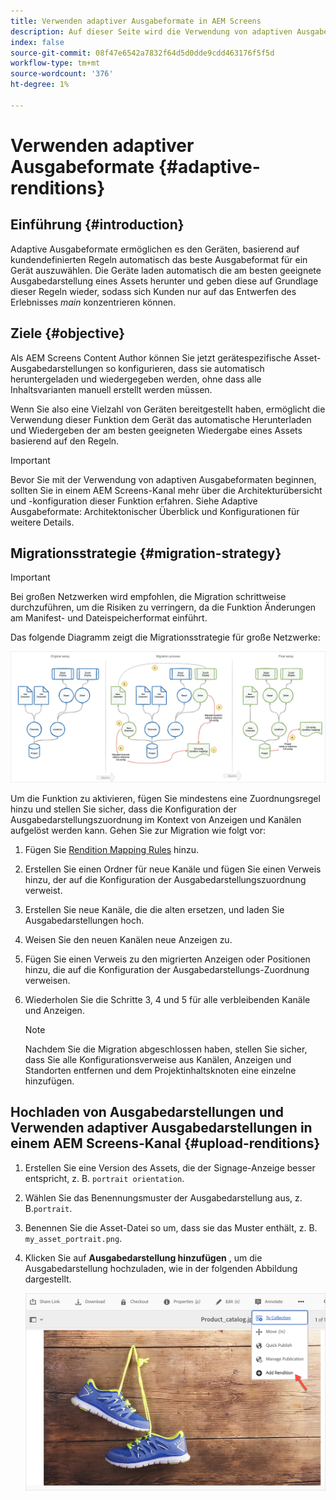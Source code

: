 ```yaml
---
title: Verwenden adaptiver Ausgabeformate in AEM Screens
description: Auf dieser Seite wird die Verwendung von adaptiven Ausgabeformaten in AEM Screens beschrieben.
index: false
source-git-commit: 08f47e6542a7832f64d5d0dde9cdd463176f5f5d
workflow-type: tm+mt
source-wordcount: '376'
ht-degree: 1%

---
```


# Verwenden adaptiver Ausgabeformate {#adaptive-renditions}

## Einführung {#introduction}

Adaptive Ausgabeformate ermöglichen es den Geräten, basierend auf kundendefinierten Regeln automatisch das beste Ausgabeformat für ein Gerät auszuwählen. Die Geräte laden automatisch die am besten geeignete Ausgabedarstellung eines Assets herunter und geben diese auf Grundlage dieser Regeln wieder, sodass sich Kunden nur auf das Entwerfen des Erlebnisses *main* konzentrieren können.

## Ziele {#objective}

Als AEM Screens Content Author können Sie jetzt gerätespezifische Asset-Ausgabedarstellungen so konfigurieren, dass sie automatisch heruntergeladen und wiedergegeben werden, ohne dass alle Inhaltsvarianten manuell erstellt werden müssen.

Wenn Sie also eine Vielzahl von Geräten bereitgestellt haben, ermöglicht die Verwendung dieser Funktion dem Gerät das automatische Herunterladen und Wiedergeben der am besten geeigneten Wiedergabe eines Assets basierend auf den Regeln.

>[!IMPORTANT]
>Bevor Sie mit der Verwendung von adaptiven Ausgabeformaten beginnen, sollten Sie in einem AEM Screens-Kanal mehr über die Architekturübersicht und -konfiguration dieser Funktion erfahren. Siehe Adaptive Ausgabeformate: Architektonischer Überblick und Konfigurationen für weitere Details.

## Migrationsstrategie {#migration-strategy}

>[!IMPORTANT]
>Bei großen Netzwerken wird empfohlen, die Migration schrittweise durchzuführen, um die Risiken zu verringern, da die Funktion Änderungen am Manifest- und Dateispeicherformat einführt.

Das folgende Diagramm zeigt die Migrationsstrategie für große Netzwerke:

![Bild](/help/user-guide/assets/adaptive-renditions/migration-strategy1.png)

Um die Funktion zu aktivieren, fügen Sie mindestens eine Zuordnungsregel hinzu und stellen Sie sicher, dass die Konfiguration der Ausgabedarstellungszuordnung im Kontext von Anzeigen und Kanälen aufgelöst werden kann. Gehen Sie zur Migration wie folgt vor:

1. Fügen Sie [Rendition Mapping Rules](/help/user-guide/adaptive-renditions.md) hinzu.
1. Erstellen Sie einen Ordner für neue Kanäle und fügen Sie einen Verweis hinzu, der auf die Konfiguration der Ausgabedarstellungszuordnung verweist.
1. Erstellen Sie neue Kanäle, die die alten ersetzen, und laden Sie Ausgabedarstellungen hoch.
1. Weisen Sie den neuen Kanälen neue Anzeigen zu.
1. Fügen Sie einen Verweis zu den migrierten Anzeigen oder Positionen hinzu, die auf die Konfiguration der Ausgabedarstellungs-Zuordnung verweisen.
1. Wiederholen Sie die Schritte 3, 4 und 5 für alle verbleibenden Kanäle und Anzeigen.

   >[!NOTE]
   >Nachdem Sie die Migration abgeschlossen haben, stellen Sie sicher, dass Sie alle Konfigurationsverweise aus Kanälen, Anzeigen und Standorten entfernen und dem Projektinhaltsknoten eine einzelne hinzufügen.


## Hochladen von Ausgabedarstellungen und Verwenden adaptiver Ausgabedarstellungen in einem AEM Screens-Kanal {#upload-renditions}

1. Erstellen Sie eine Version des Assets, die der Signage-Anzeige besser entspricht, z. B. `portrait orientation`.

1. Wählen Sie das Benennungsmuster der Ausgabedarstellung aus, z. B.`portrait`.

1. Benennen Sie die Asset-Datei so um, dass sie das Muster enthält, z. B. `my_asset_portrait.png`.

1. Klicken Sie auf **Ausgabedarstellung hinzufügen** , um die Ausgabedarstellung hochzuladen, wie in der folgenden Abbildung dargestellt.

   ![Bild](/help/user-guide/assets/adaptive-renditions/add-rendition.png)